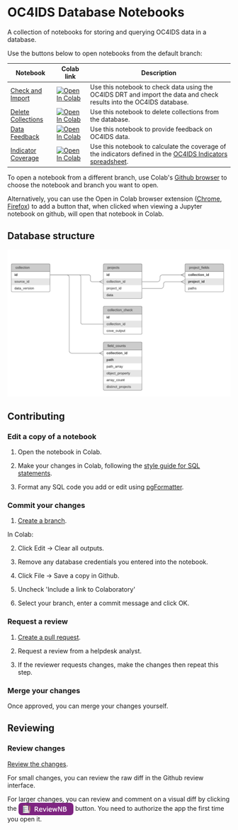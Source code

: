# OC4IDS Database Notebooks

A collection of notebooks for storing and querying OC4IDS data in a database.

Use the buttons below to open notebooks from the default branch:

Notebook | Colab link | Description
-- | -- | --
[Check and Import](https://github.com/open-contracting/oc4ids_database/blob/main/OC4IDS_Database_Data_Import.ipynb) | [![Open In Colab](https://colab.research.google.com/assets/colab-badge.svg)](https://colab.research.google.com/github/open-contracting/oc4ids_database/blob/main/OC4IDS_Database_Data_Import.ipynb) | Use this notebook to check data using the OC4IDS DRT and import the data and check results into the OC4IDS database.
[Delete Collections](https://github.com/open-contracting/oc4ids_database/blob/main/OC4IDS_Database_Delete_Collections.ipynb) | [![Open In Colab](https://colab.research.google.com/assets/colab-badge.svg)](https://colab.research.google.com/github/open-contracting/oc4ids_database/blob/main/OC4IDS_Database_Delete_Collections.ipynb) | Use this notebook to delete collections from the database.
[Data Feedback](https://github.com/open-contracting/oc4ids_database/blob/main/OC4IDS_Data_Feedback_Notebook.ipynb) | [![Open In Colab](https://colab.research.google.com/assets/colab-badge.svg)](https://colab.research.google.com/github/open-contracting/oc4ids_database/blob/main/OC4IDS_Data_Feedback_Notebook.ipynb) | Use this notebook to provide feedback on OC4IDS data.
[Indicator Coverage](https://github.com/open-contracting/oc4ids_database/blob/main/OC4IDS_Indicator_Coverage.ipynb) | [![Open In Colab](https://colab.research.google.com/assets/colab-badge.svg)](hhttps://github.com/open-contracting/oc4ids_database/blob/main/OC4IDS_Indicator_Coverage.ipynb) | Use this notebook to calculate the coverage of the indicators defined in the [OC4IDS Indicators spreadsheet](https://docs.google.com/spreadsheets/d/1Vo6-Jis-J61PB_33QQx1YKnmQnI7M4rTq6CTMckAFsE/edit#gid=882740051).

To open a notebook from a different branch, use Colab's [Github browser](https://colab.research.google.com/github/open-contracting/oc4ids_database/) to choose the notebook and branch you want to open.

Alternatively, you can use the Open in Colab browser extension ([Chrome](https://chrome.google.com/webstore/detail/open-in-colab/), [Firefox](https://addons.mozilla.org/en-US/firefox/addon/open-in-colab/)) to add a button that, when clicked when viewing a Jupyter notebook on github, will open that notebook in Colab.

## Database structure

![Database structure](database_structure.png)

## Contributing

### Edit a copy of a notebook

1. Open the notebook in Colab.

2. Make your changes in Colab, following the [style guide for SQL statements](https://ocp-software-handbook.readthedocs.io/en/latest/python/code.html#sql-statements).

3. Format any SQL code you add or edit using [pgFormatter](http://sqlformat.darold.net/).

### Commit your changes

1. [Create a branch](https://docs.github.com/en/free-pro-team@latest/github/collaborating-with-issues-and-pull-requests/creating-and-deleting-branches-within-your-repository#creating-a-branch).

In Colab:

2. Click Edit -> Clear all outputs.

3. Remove any database credentials you entered into the notebook.

4. Click File -> Save a copy in Github.

4. Uncheck 'Include a link to Colaboratory'

5. Select your branch, enter a commit message and click OK.

### Request a review

1. [Create a pull request](https://docs.github.com/en/free-pro-team@latest/github/collaborating-with-issues-and-pull-requests/creating-a-pull-request).

2. Request a review from a helpdesk analyst.

3. If the reviewer requests changes, make the changes then repeat this step.

### Merge your changes

Once approved, you can merge your changes yourself.

## Reviewing

### Review changes

[Review the changes](https://docs.github.com/en/free-pro-team@latest/github/collaborating-with-issues-and-pull-requests/reviewing-proposed-changes-in-a-pull-request).

For small changes, you can review the raw diff in the Github review interface.

For larger changes, you can review and comment on a visual diff by clicking the <img align="absmiddle"  alt="ReviewNB" height="28" class="BotMessageButtonImage" src="https://raw.githubusercontent.com/ReviewNB/support/master/images/button_reviewnb.png"/> button. You need to authorize the app the first time you open it.

